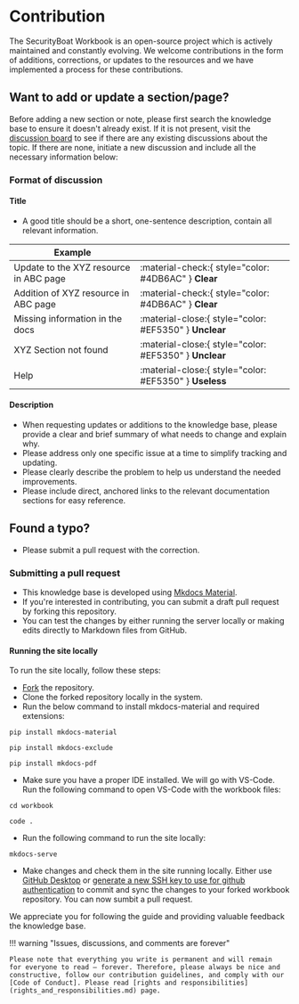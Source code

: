 # Contribution

The SecurityBoat Workbook is an open-source project which is actively maintained and constantly evolving. We welcome contributions in the form of additions, corrections, or updates to the resources and we have implemented a process for these contributions.

## **Want to add or update a section/page?**

Before adding a new section or note, please first search the knowledge base to ensure it doesn't already exist. If it is not present, visit the [discussion board] to see if there are any existing discussions about the topic. If there are none, initiate a new discussion and include all the necessary information below:

### **Format of discussion**

#### **Title**
- A good title should be a short, one-sentence description, contain all relevant information.

| Example | <!-- --> |
| -------- | -------- |
| Update to the XYZ resource in ABC page | :material-check:{ style="color: #4DB6AC" } __Clear__
| Addition of XYZ resource in ABC page | :material-check:{ style="color: #4DB6AC" } __Clear__
| Missing information in the docs | :material-close:{ style="color: #EF5350" } __Unclear__
| XYZ Section not found | :material-close:{ style="color: #EF5350" } __Unclear__
| Help | :material-close:{ style="color: #EF5350" } __Useless__

#### **Description**
- When requesting updates or additions to the knowledge base, please provide a clear and brief summary of what needs to change and explain why.
- Please address only one specific issue at a time to simplify tracking and updating. 
- Please clearly describe the problem to help us understand the needed improvements. 
- Please include direct, anchored links to the relevant documentation sections for easy reference.

## **Found a typo?**
- Please submit a pull request with the correction.

### **Submitting a pull request**
- This knowledge base is developed using [Mkdocs Material](https://squidfunk.github.io/mkdocs-material/).
- If you're interested in contributing, you can submit a draft pull request by forking this repository.
- You can test the changes by either running the server locally or making edits directly to Markdown files from GitHub.

#### **Running the site locally**
To run the site locally, follow these steps:

- [Fork](https://github.com/Securityboat/workbook/fork) the repository.
- Clone the forked repository locally in the system.
- Run the below command to install mkdocs-material and required extensions:
```
pip install mkdocs-material
```
```
pip install mkdocs-exclude
```
```
pip install mkdocs-pdf
```
- Make sure you have a proper IDE installed. We will go with VS-Code. Run the following command to open VS-Code with the workbook files:
```
cd workbook
```
```
code .
```
- Run the following command to run the site locally:
```
mkdocs-serve
```
- Make changes and check them in the site running locally. Either use [GitHub Desktop](https://desktop.github.com/) or [generate a new SSH key to use for github authentication](https://docs.github.com/en/authentication/connecting-to-github-with-ssh/generating-a-new-ssh-key-and-adding-it-to-the-ssh-agent) to commit and sync the changes to your forked workbook repository. You can now sumbit a pull request.

We appreciate you for following the guide and providing valuable feedback the knowledge base.

!!! warning "Issues, discussions, and comments are forever"

    Please note that everything you write is permanent and will remain
    for everyone to read – forever. Therefore, please always be nice and
    constructive, follow our contribution guidelines, and comply with our
    [Code of Conduct]. Please read [rights and responsibilities](rights_and_responsibilities.md) page.

[Code of Conduct]: https://github.com/Securityboat/workbook/blob/master/CODE_OF_CONDUCT.md
[discussion board]: https://github.com/Securityboat/workbook/discussions